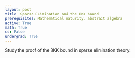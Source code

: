 ```yaml
---
layout: post
title: Sparse ELimination and the BKK bound
prerequisites: Mathematical maturity, abstract algebra
active: True
math: True
cs: False
undergrad: True
---
```

Study the proof of the BKK bound in sparse elimination theory. 
